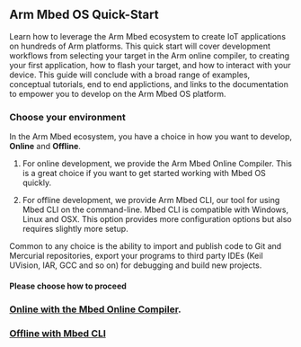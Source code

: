 <h2 id="quick-start">Arm Mbed OS Quick-Start</h2>

Learn how to leverage the Arm Mbed ecosystem to create IoT applications on hundreds of Arm platforms. This quick start will cover development workflows from selecting your target in the Arm online compiler, to creating your first application, how to flash your target, and how to interact with your device. This guide will conclude with a broad range of examples, conceptual tutorials, end to end applictions, and links to the documentation to empower you to develop on the Arm Mbed OS platform.

<h3 id="choose-environment">Choose your environment</h3>

In the Arm Mbed ecosystem, you have a choice in how you want to develop, **Online** and **Offline**.

1) For online development, we provide the Arm Mbed Online Compiler. This is a great choice if you want to get started working with Mbed OS quickly.

2) For offline development, we provide Arm Mbed CLI, our tool for using Mbed CLI on the command-line. Mbed CLI is compatible with Windows, Linux and OSX. This option provides more configuration options but also requires slightly more setup.

Common to any choice is the ability to import and publish code to Git and Mercurial repositories, export your programs to third party IDEs (Keil UVision, IAR, GCC and so on) for debugging and build new projects.

#### Please choose how to proceed

### [Online with the Mbed Online Compiler](quick-start-online.html). 
### [Offline with Mbed CLI](quick-start-offline.html) 

